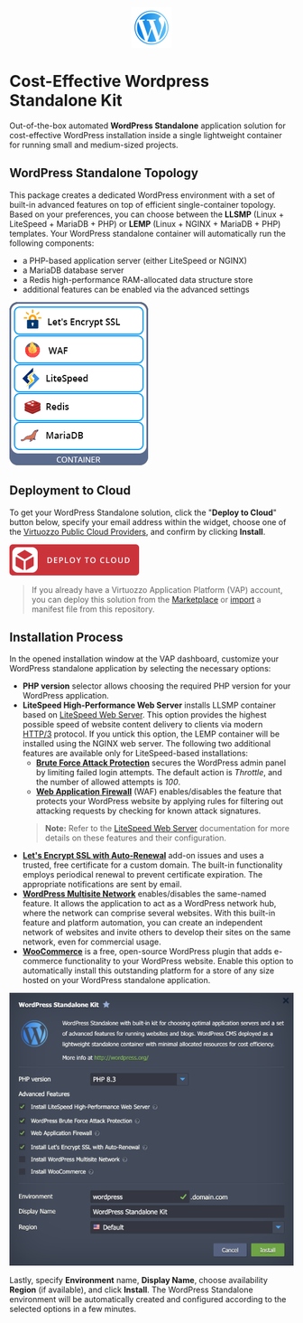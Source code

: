 <p align="center"> 
<img src="images/wp-standalone.png" alt="WordPress Standalone">
</p>

# Cost-Effective Wordpress Standalone Kit

Out-of-the-box automated **WordPress Standalone** application solution for cost-effective WordPress installation inside a single lightweight container for running small and medium-sized projects.


## WordPress Standalone Topology

This package creates a dedicated WordPress environment with a set of built-in advanced features on top of efficient single-container topology. Based on your preferences, you can choose between the **LLSMP** (Linux + LiteSpeed + MariaDB + PHP) or **LEMP** (Linux + NGINX + MariaDB + PHP) templates. Your WordPress standalone container will automatically run the following components:

- a PHP-based application server (either LiteSpeed or NGINX)
- a MariaDB database server
- a Redis high-performance RAM-allocated data structure store
- additional features can be enabled via the advanced settings

![WordPress standalone topology](images/01-wp-standalone-topology.png)


## Deployment to Cloud

To get your WordPress Standalone solution, click the "**Deploy to Cloud**" button below, specify your email address within the widget, choose one of the [Virtuozzo Public Cloud Providers](https://www.virtuozzo.com/application-platform-partners/), and confirm by clicking **Install**.

[![Deploy to Cloud](https://raw.githubusercontent.com/jelastic-jps/common/main/images/deploy-to-cloud.png)](https://www.virtuozzo.com/install/?manifest=https://raw.githubusercontent.com/jelastic-jps/wordpress/refs/heads/v2.2.0/manifest.yml)

> If you already have a Virtuozzo Application Platform (VAP) account, you can deploy this solution from the [Marketplace](https://www.virtuozzo.com/application-platform-docs/marketplace/) or [import](https://www.virtuozzo.com/application-platform-docs/environment-import/) a manifest file from this repository.


## Installation Process

In the opened installation window at the VAP dashboard, customize your WordPress standalone application by selecting the necessary options:

- **PHP version** selector allows choosing the required PHP version for your WordPress application.
- **LiteSpeed High-Performance Web Server** installs LLSMP container based on [LiteSpeed Web Server](https://www.virtuozzo.com/application-platform-docs/litespeed-web-server/). This option provides the highest possible speed of website content delivery to clients via modern [HTTP/3](https://www.virtuozzo.com/application-platform-docs/http3/) protocol. If you untick this option, the LEMP container will be installed using the NGINX web server. The following two additional features are available only for LiteSpeed-based installations:
  - **[Brute Force Attack Protection](https://www.litespeedtech.com/support/wiki/doku.php/litespeed_wiki:config:wordpress-protection)** secures the WordPress admin panel by limiting failed login attempts. The default action is *Throttle*, and the number of allowed attempts is *100*.
  - **[Web Application Firewall](https://www.litespeedtech.com/support/wiki/doku.php/litespeed_wiki:waf)** (WAF) enables/disables the feature that protects your WordPress website by applying rules for filtering out attacking requests by checking for known attack signatures.
  > **Note:** Refer to the [LiteSpeed Web Server](https://www.virtuozzo.com/application-platform-docs/litespeed-web-server/) documentation for more details on these features and their configuration.
- **[Let's Encrypt SSL with Auto-Renewal](https://www.virtuozzo.com/company/blog/free-ssl-certificates-with-lets-encrypt/)** add-on issues and uses a trusted, free certificate for a custom domain. The built-in functionality employs periodical renewal to prevent certificate expiration. The appropriate notifications are sent by email.
- **[WordPress Multisite Network](https://wordpress.org/support/article/glossary/#multisite)** enables/disables the same-named feature. It allows the application to act as a WordPress network hub, where the network can comprise several websites. With this built-in feature and platform automation, you can create an independent network of websites and invite others to develop their sites on the same network, even for commercial usage.
- **[WooCommerce](https://wordpress.org/plugins/woocommerce/)** is a free, open-source WordPress plugin that adds e-commerce functionality to your WordPress website. Enable this option to automatically install this outstanding platform for a store of any size hosted on your WordPress standalone application.

![WordPress standalone installation](images/02-wp-standalone-installation.png)

Lastly, specify **Environment** name, **Display Name**, choose availability **Region** (if available), and click **Install**. The WordPress Standalone environment will be automatically created and configured according to the selected options in a few minutes.
